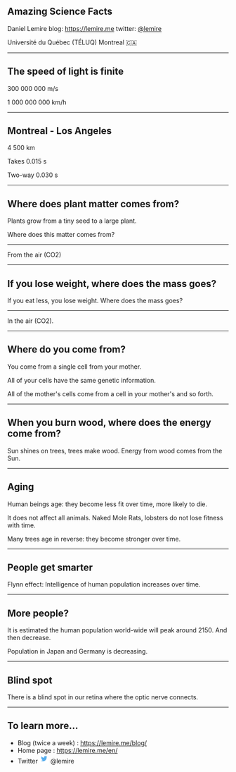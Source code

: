 <!--open with Marp-->

<!-- *template: invert -->
<style>

 *[data-template~="invert"] {
color:white !important;
background-color:#cccccc !important;
}
 *[data-template~="invert"] * {
color:black !important;
background-color:#ccccc !important;
}
.slide h2 {
color:#008dc8;
}
.slide   {
background-color:#ccccc;
}
</style>

<!-- $size: 16:9 -->







## Amazing Science Facts



Daniel Lemire
blog: https://lemire.me 
twitter: [@lemire](https://twitter.com/lemire)

Université du Québec (TÉLUQ)
Montreal :canada:


---
<!-- page_number: true -->

## The speed of light is finite

300 000 000 m/s

1 000 000 000 km/h



---

## Montreal - Los Angeles

4 500 km

Takes 0.015 s

Two-way 0.030 s

---

## Where does plant matter comes from?

Plants grow from a tiny seed to a large plant.

Where does this matter comes from?

---


From the air (CO2)

---

## If you lose weight, where does the mass goes?

If you eat less, you lose weight. Where does the mass goes?

---

In the air (CO2).

---

## Where do you come from?

You come from a single cell from your mother.

All of your cells have the same genetic information.

All of the mother's cells come from a cell in your mother's and so forth.

---

## When you burn wood, where does the energy come from?

Sun shines on trees, trees make wood. Energy from wood comes from the Sun.


---

## Aging

Human beings age: they become less fit over time, more likely to die.

It does not affect all animals. Naked Mole Rats, lobsters do not lose fitness with time.

Many trees age in reverse: they become stronger over time.

---

## People get smarter

Flynn effect: Intelligence of human population increases over time.


---

## More people?

It is estimated the human population world-wide will peak around 2150. And then decrease.

Population in Japan and Germany is decreasing.


---

## Blind spot

There is a blind spot in our retina where the optic nerve connects.


---

<!-- footer: @lemire -->

## To learn more...


* Blog (twice a week) : https://lemire.me/blog/
* Home page : https://lemire.me/en/
* Twitter <img src="twitter.png" style="width:1.5em"/> @lemire

